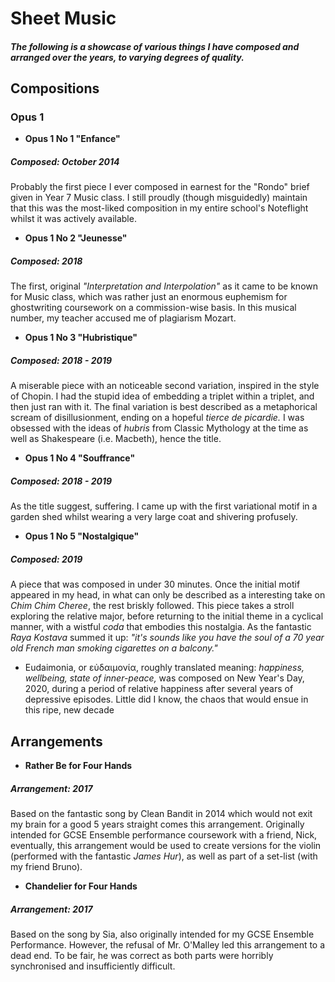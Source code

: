 # Sheet Music

##### The following is a showcase of various things I have composed and arranged over the years, to varying degrees of quality.

## Compositions
### Opus 1
- **Opus 1 No 1 "Enfance"**
##### Composed: October 2014
Probably the first piece I ever composed in earnest for the "Rondo" brief given in Year 7 Music class. I still proudly (though misguidedly) maintain that this was the most-liked composition in my entire school's Noteflight whilst it was actively available.

- **Opus 1 No 2 "Jeunesse"**
##### Composed: 2018
The first, original *"Interpretation and Interpolation"* as it came to be known for Music class, which was rather just an enormous euphemism for ghostwriting coursework on a commission-wise basis. In this musical number, my teacher accused me of plagiarism Mozart.

- **Opus 1 No 3 "Hubristique"**
##### Composed: 2018 - 2019
A miserable piece with an noticeable second variation, inspired in the style of Chopin. I had the stupid idea of embedding a triplet within a triplet, and then just ran with it. The final variation is best described as a metaphorical scream of disillusionment, ending on a hopeful *tierce de picardie.* I was obsessed with the ideas of *hubris* from Classic Mythology at the time as well as Shakespeare (i.e. Macbeth), hence the title.

- **Opus 1 No 4 "Souffrance"**
##### Composed: 2018 - 2019
As the title suggest, suffering. I came up with the first variational motif in a garden shed whilst wearing a very large coat and shivering profusely.

- **Opus 1 No 5 "Nostalgique"**
##### Composed: 2019
A piece that was composed in under 30 minutes. Once the initial motif appeared in my head, in what can only be described as a interesting take on *Chim Chim Cheree*, the rest briskly followed. This piece takes a stroll exploring the relative major, before returning to the initial theme in a cyclical manner, with a wistful *coda* that embodies this nostalgia. As the fantastic *Raya Kostava* summed it up: *"it's sounds like you have the soul of a 70 year old French man smoking cigarettes on a balcony."*

- Eudaimonia, or εὐδαιμονία, roughly translated meaning: *happiness, wellbeing, state of inner-peace,* was composed on New Year's Day, 2020, during a period of relative happiness after several years of depressive episodes. Little did I know, the chaos that would ensue in this ripe, new decade

## Arrangements
- **Rather Be for Four Hands**
##### Arrangement: 2017
Based on the fantastic song by Clean Bandit in 2014 which would not exit my brain for a good 5 years straight comes this arrangement. Originally intended for GCSE Ensemble performance coursework with a friend, Nick, eventually, this arrangement would be used to create versions for the violin (performed with the fantastic *James Hur*), as well as part of a set-list (with my friend Bruno).

- **Chandelier for Four Hands**
##### Arrangement: 2017
Based on the song by Sia, also originally intended for my GCSE Ensemble Performance. However, the refusal of Mr. O'Malley led this arrangement to a dead end. To be fair, he was correct as both parts were horribly synchronised and insufficiently difficult.